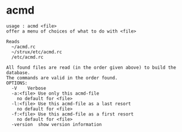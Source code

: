 # acmd
	usage : acmd <file>
	offer a menu of choices of what to do with <file>

	Reads
	  ~/acmd.rc
	  ~/strux/etc/acmd.rc
	  /etc/acmd.rc

	All found files are read (in the order given above) to build the database.
	The commands are valid in the order found.
	OPTIONS:
	  -V	Verbose
	  -a:<file>	Use only this acmd-file
		no default for <file>
	  -l:<file>	Use this acmd-file as a last resort
		no default for <file>
	  -f:<file>	Use this acmd-file as a first resort
		no default for <file>
	  -version	show version information
